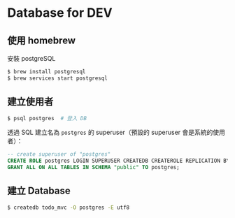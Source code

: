 # Database for DEV

## 使用 homebrew

安裝 postgreSQL

```bash
$ brew install postgresql
$ brew services start postgresql
```

## 建立使用者

```bash
$ psql postgres  # 登入 DB
```

透過 SQL 建立名為 `postgres` 的 superuser（預設的 superuser 會是系統的使用者）：

```sql
-- create superuser of "postgres"
CREATE ROLE postgres LOGIN SUPERUSER CREATEDB CREATEROLE REPLICATION BYPASSRLS;
GRANT ALL ON ALL TABLES IN SCHEMA "public" TO postgres;
```

## 建立 Database

```bash
$ createdb todo_mvc -O postgres -E utf8
```

